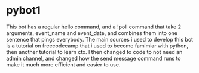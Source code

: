 # pybot1
This bot has a regular hello command, and a !poll command that take 2 arguments, event_name and event_date, and combines them into one sentence that pings everybody.
The main sources i used to develop this bot is a tutorial on freecodecamp that i used to become famimiar with python, then another tutorial to learn ctx. I then changed to code to not need an admin channel, and changed how the send message command runs to make it much more efficient and easier to use. 
